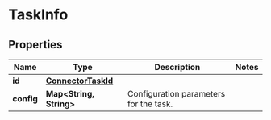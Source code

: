 

# TaskInfo

## Properties

Name | Type | Description | Notes
------------ | ------------- | ------------- | -------------
**id** | [**ConnectorTaskId**](ConnectorTaskId.md) |  | 
**config** | **Map&lt;String, String&gt;** | Configuration parameters for the task. | 



